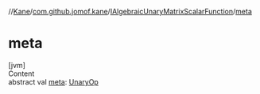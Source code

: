 //[Kane](../../index.md)/[com.github.jomof.kane](../index.md)/[IAlgebraicUnaryMatrixScalarFunction](index.md)/[meta](meta.md)



# meta  
[jvm]  
Content  
abstract val [meta](meta.md): [UnaryOp](../../com.github.jomof.kane.impl/-unary-op/index.md)  



